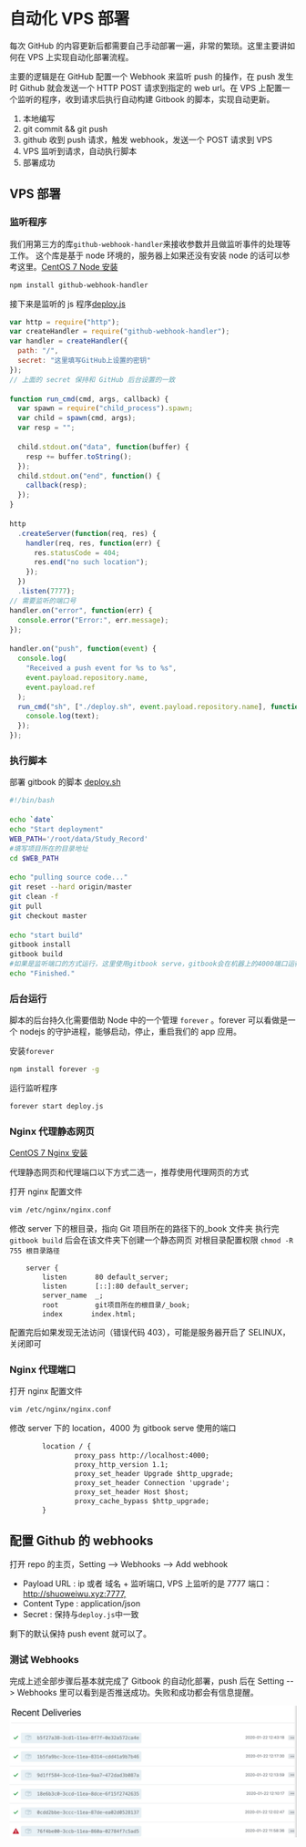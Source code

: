 <!-- toc -->

# 自动化 VPS 部署

每次 GitHub 的内容更新后都需要自己手动部署一遍，非常的繁琐。这里主要讲如何在 VPS 上实现自动化部署流程。

主要的逻辑是在 GitHub 配置一个 Webhook 来监听 push 的操作，在 push 发生时 Github 就会发送一个 HTTP POST 请求到指定的 web url。在 VPS 上配置一个监听的程序，收到请求后执行自动构建 Gitbook 的脚本，实现自动更新。

1. 本地编写
2. git commit && git push
3. github 收到 push 请求，触发 webhook，发送一个 POST 请求到 VPS
4. VPS 监听到请求，自动执行脚本
5. 部署成功

## VPS 部署

### 监听程序

我们用第三方的库`github-webhook-handler`来接收参数并且做监听事件的处理等工作。
这个库是基于 node 环境的，服务器上如果还没有安装 node 的话可以参考这里。[CentOS 7 Node 安装](../DevOps/NodeInstall.md)

```bash
npm install github-webhook-handler
```

接下来是监听的 js 程序[deploy.js](https://github.com/wswdavid/Study_Record/blob/master/deploy.js)

```javascript
var http = require("http");
var createHandler = require("github-webhook-handler");
var handler = createHandler({
  path: "/",
  secret: "这里填写GitHub上设置的密钥"
});
// 上面的 secret 保持和 GitHub 后台设置的一致

function run_cmd(cmd, args, callback) {
  var spawn = require("child_process").spawn;
  var child = spawn(cmd, args);
  var resp = "";

  child.stdout.on("data", function(buffer) {
    resp += buffer.toString();
  });
  child.stdout.on("end", function() {
    callback(resp);
  });
}

http
  .createServer(function(req, res) {
    handler(req, res, function(err) {
      res.statusCode = 404;
      res.end("no such location");
    });
  })
  .listen(7777);
// 需要监听的端口号
handler.on("error", function(err) {
  console.error("Error:", err.message);
});

handler.on("push", function(event) {
  console.log(
    "Received a push event for %s to %s",
    event.payload.repository.name,
    event.payload.ref
  );
  run_cmd("sh", ["./deploy.sh", event.payload.repository.name], function(text) {
    console.log(text);
  });
});
```

### 执行脚本

部署 gitbook 的脚本 [deploy.sh](https://github.com/wswdavid/Study_Record/blob/master/deploy.sh)

```bash
#!/bin/bash

echo `date`
echo "Start deployment"
WEB_PATH='/root/data/Study_Record'
#填写项目所在的目录地址
cd $WEB_PATH

echo "pulling source code..."
git reset --hard origin/master
git clean -f
git pull
git checkout master

echo "start build"
gitbook install
gitbook build
#如果是监听端口的方式运行，这里使用gitbook serve，gitbook会在机器上的4000端口运行
echo "Finished."
```

### 后台运行

脚本的后台持久化需要借助 Node 中的一个管理 `forever` 。forever 可以看做是一个 nodejs 的守护进程，能够启动，停止，重启我们的 app 应用。

安装`forever`

```bash
npm install forever -g
```

运行监听程序

```bash
forever start deploy.js
```

### Nginx 代理静态网页

[CentOS 7 Nginx 安装](../DevOps/NginxInstall.md)

代理静态网页和代理端口以下方式二选一，推荐使用代理网页的方式

打开 nginx 配置文件

```bash
vim /etc/nginx/nginx.conf
```

修改 server 下的根目录，指向 Git 项目所在的路径下的\_book 文件夹
执行完`gitbook build` 后会在该文件夹下创建一个静态网页
对根目录配置权限 `chmod -R 755 根目录路径`

```nginx
    server {
        listen       80 default_server;
        listen       [::]:80 default_server;
        server_name  _;
        root         git项目所在的根目录/_book;
        index       index.html;

```

配置完后如果发现无法访问（错误代码 403），可能是服务器开启了 SELINUX，关闭即可

### Nginx 代理端口

打开 nginx 配置文件

```bash
vim /etc/nginx/nginx.conf
```

修改 server 下的 location，4000 为 gitbook serve 使用的端口

```nginx
        location / {
                proxy_pass http://localhost:4000;
                proxy_http_version 1.1;
                proxy_set_header Upgrade $http_upgrade;
                proxy_set_header Connection 'upgrade';
                proxy_set_header Host $host;
                proxy_cache_bypass $http_upgrade;
        }
```

## 配置 Github 的 webhooks

打开 repo 的主页，Setting --> Webhooks --> Add webhook

- Payload URL : ip 或者 域名 + 监听端口, VPS 上监听的是 7777 端口：<http://shuoweiwu.xyz:7777,>
- Content Type : application/json
- Secret : 保持与`deploy.js`中一致

剩下的默认保持 push event 就可以了。

### 测试 Webhooks

完成上述全部步骤后基本就完成了 Gitbook 的自动化部署，push 后在 Setting --> Webhooks 里可以看到是否推送成功。失败和成功都会有信息提醒。

![Webhooks Notification](../../Pictures/Webhooks-2.jpg)
